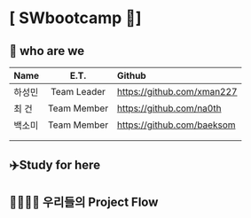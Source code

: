 
# [ SWbootcamp 🐳]

## 🤔 who are we 

| Name  |E.T.|Github  |
| :------------ |:---------------:| :-----|
| 하성민      |Team Leader |https://github.com/xman227 |
| 최 건       |Team Member |https://github.com/na0th |
| 백소미      |Team Member |https://github.com/baeksom  |
|       ||  |
|       ||  |

## ✈️Study for here 

## 👨‍👩‍👧‍👦 우리들의 Project Flow

